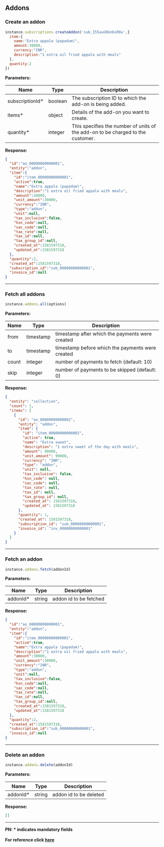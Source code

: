 ## Addons

### Create an addon

```js
instance.subscriptions.createAddon('sub_I55auG9GnbsR8u',{
  item:{
    name:"Extra appala (papadum)",
    amount:30000,
    currency:"INR",
    description:"1 extra oil fried appala with meals"
  },
  quantity:2
})
```

**Parameters:**

| Name  | Type      | Description                                      |
|-------|-----------|--------------------------------------------------|
| subscriptionId*  | boolean | The subscription ID to which the add-on is being added. |
| items*  | object | Details of the add-on you want to create. |
| quantity*  | integer | This specifies the number of units of the add-on to be charged to the customer. |

**Response:**
```json
{
  "id":"ao_00000000000001",
  "entity":"addon",
  "item":{
    "id":"item_00000000000001",
    "active":true,
    "name":"Extra appala (papadum)",
    "description":"1 extra oil fried appala with meals",
    "amount":30000,
    "unit_amount":30000,
    "currency":"INR",
    "type":"addon",
    "unit":null,
    "tax_inclusive":false,
    "hsn_code":null,
    "sac_code":null,
    "tax_rate":null,
    "tax_id":null,
    "tax_group_id":null,
    "created_at":1581597318,
    "updated_at":1581597318
  },
  "quantity":2,
  "created_at":1581597318,
  "subscription_id":"sub_00000000000001",
  "invoice_id":null
}
```
-------------------------------------------------------------------------------------------------------

### Fetch all addons

```js
instance.addons.all(options)
```

**Parameters:**

| Name  | Type      | Description                                      |
|-------|-----------|--------------------------------------------------|
| from  | timestamp | timestamp after which the payments were created  |
| to    | timestamp | timestamp before which the payments were created |
| count | integer   | number of payments to fetch (default: 10)        |
| skip  | integer   | number of payments to be skipped (default: 0)    |

**Response:**
```json
{
  "entity": "collection",
  "count": 1,
  "items": [
    {
      "id": "ao_00000000000002",
      "entity": "addon",
      "item": {
        "id": "item_00000000000002",
        "active": true,
        "name": "Extra sweet",
        "description": "1 extra sweet of the day with meals",
        "amount": 90000,
        "unit_amount": 90000,
        "currency": "INR",
        "type": "addon",
        "unit": null,
        "tax_inclusive": false,
        "hsn_code": null,
        "sac_code": null,
        "tax_rate": null,
        "tax_id": null,
        "tax_group_id": null,
        "created_at": 1581597318,
        "updated_at": 1581597318
      },
      "quantity": 1,
      "created_at": 1581597318,
      "subscription_id": "sub_00000000000001",
      "invoice_id": "inv_00000000000001"
    }
  ]
}
```
-------------------------------------------------------------------------------------------------------

### Fetch an addon

```js
instance.addons.fetch(addonId)
```

**Parameters:**

| Name            | Type    | Description     |
|-----------------|---------|------------------------------------|
| addonId*          | string | addon id to be fetched            |

**Response:**
```json
{
  "id":"ao_00000000000001",
  "entity":"addon",
  "item":{
    "id":"item_00000000000001",
    "active":true,
    "name":"Extra appala (papadum)",
    "description":"1 extra oil fried appala with meals",
    "amount":30000,
    "unit_amount":30000,
    "currency":"INR",
    "type":"addon",
    "unit":null,
    "tax_inclusive":false,
    "hsn_code":null,
    "sac_code":null,
    "tax_rate":null,
    "tax_id":null,
    "tax_group_id":null,
    "created_at":1581597318,
    "updated_at":1581597318
  },
  "quantity":2,
  "created_at":1581597318,
  "subscription_id":"sub_00000000000001",
  "invoice_id":null
}
```
-------------------------------------------------------------------------------------------------------

### Delete an addon

```js
instance.addons.delete(addonId)
```

**Parameters:**

| Name            | Type    | Description                                                                  |
|-----------------|---------|------------------------------------------------------------------------------|
| addonId*          | string | addon id to be deleted |

**Response:**
```json
[]
```
-------------------------------------------------------------------------------------------------------

**PN: * indicates mandatory fields**
<br>
<br>
**For reference click [here](https://razorpay.com/docs/api/subscriptions/#add-ons)**